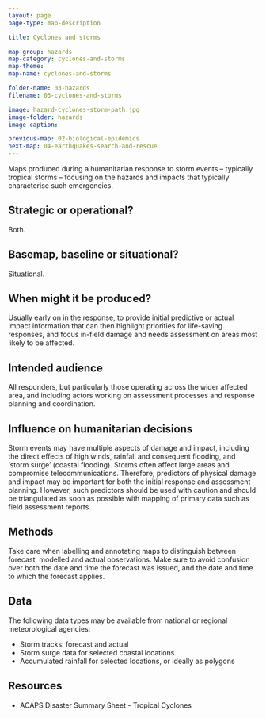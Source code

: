 ```yaml
---
layout: page
page-type: map-description

title: Cyclones and storms

map-group: hazards
map-category: cyclones-and-storms
map-theme: 
map-name: cyclones-and-storms

folder-name: 03-hazards
filename: 03-cyclones-and-storms

image: hazard-cyclones-storm-path.jpg
image-folder: hazards
image-caption: 

previous-map: 02-biological-epidemics
next-map: 04-earthquakes-search-and-rescue
---
```

Maps produced during a humanitarian response to storm events – typically tropical storms – focusing on the hazards and impacts that typically characterise such emergencies.

## Strategic or operational?

Both.

## Basemap, baseline or situational?

Situational.

## When might it be produced?

Usually early on in the response, to provide initial predictive or actual impact information that can then highlight priorities for life-saving responses, and focus in-field damage and needs assessment on areas most likely to be affected.

## Intended audience

All responders, but particularly those operating across the wider affected area, and including actors working on assessment processes and response planning and coordination.

## Influence on humanitarian decisions

Storm events may have multiple aspects of damage and impact, including the direct effects of high winds, rainfall and consequent flooding, and ‘storm surge’ \(coastal flooding\). Storms often affect large areas and compromise telecommunications. Therefore, predictors of physical damage and impact may be important for both the initial response and assessment planning. However, such predictors should be used with caution and should be triangulated as soon as possible with mapping of primary data such as field assessment reports.

## Methods

Take care when labelling and annotating maps to distinguish between forecast, modelled and actual observations. Make sure to avoid confusion over both the date and time the forecast was issued, and the date and time to which the forecast applies.

## Data

The following data types may be available from national or regional meteorological agencies:

* Storm tracks: forecast and actual
* Storm surge data for selected coastal locations.
* Accumulated rainfall for selected locations, or ideally as polygons

## Resources

* ACAPS Disaster Summary Sheet - Tropical Cyclones

